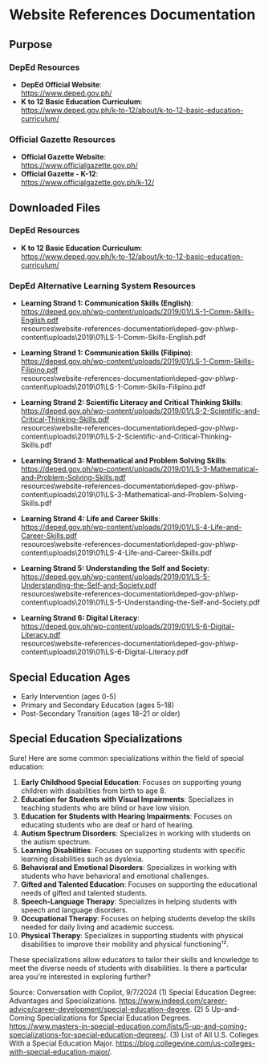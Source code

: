 # Website References Documentation

## Purpose

### DepEd Resources
- **DepEd Official Website**:
\
https://www.deped.gov.ph/
- **K to 12 Basic Education Curriculum**:
\
https://www.deped.gov.ph/k-to-12/about/k-to-12-basic-education-curriculum/

### Official Gazette Resources
- **Official Gazette Website**:
\
https://www.officialgazette.gov.ph/
- **Official Gazette - K-12**:
\
https://www.officialgazette.gov.ph/k-12/

## Downloaded Files
### DepEd Resources
- **K to 12 Basic Education Curriculum**:
\
https://www.deped.gov.ph/k-to-12/about/k-to-12-basic-education-curriculum/

### DepEd Alternative Learning System Resources
- **Learning Strand 1: Communication Skills (English)**:
\
https://deped.gov.ph/wp-content/uploads/2019/01/LS-1-Comm-Skills-English.pdf
\
resources\website-references-documentation\deped-gov-ph\wp-content\uploads\2019\01\LS-1-Comm-Skills-English.pdf

- **Learning Strand 1: Communication Skills (Filipino)**:
\
https://deped.gov.ph/wp-content/uploads/2019/01/LS-1-Comm-Skills-Filipino.pdf
\
resources\website-references-documentation\deped-gov-ph\wp-content\uploads\2019\01\LS-1-Comm-Skills-Filipino.pdf

- **Learning Strand 2: Scientific Literacy and Critical Thinking Skills**:
\
https://deped.gov.ph/wp-content/uploads/2019/01/LS-2-Scientific-and-Critical-Thinking-Skills.pdf
\
resources\website-references-documentation\deped-gov-ph\wp-content\uploads\2019\01\LS-2-Scientific-and-Critical-Thinking-Skills.pdf

- **Learning Strand 3: Mathematical and Problem Solving Skills**:
\
https://deped.gov.ph/wp-content/uploads/2019/01/LS-3-Mathematical-and-Problem-Solving-Skills.pdf
\
resources\website-references-documentation\deped-gov-ph\wp-content\uploads\2019\01\LS-3-Mathematical-and-Problem-Solving-Skills.pdf

- **Learning Strand 4: Life and Career Skills**:
\
https://deped.gov.ph/wp-content/uploads/2019/01/LS-4-Life-and-Career-Skills.pdf
\
resources\website-references-documentation\deped-gov-ph\wp-content\uploads\2019\01\LS-4-Life-and-Career-Skills.pdf

- **Learning Strand 5: Understanding the Self and Society**:
\
https://deped.gov.ph/wp-content/uploads/2019/01/LS-5-Understanding-the-Self-and-Society.pdf
\
resources\website-references-documentation\deped-gov-ph\wp-content\uploads\2019\01\LS-5-Understanding-the-Self-and-Society.pdf

- **Learning Strand 6: Digital Literacy**:
\
https://deped.gov.ph/wp-content/uploads/2019/01/LS-6-Digital-Literacy.pdf
\
resources\website-references-documentation\deped-gov-ph\wp-content\uploads\2019\01\LS-6-Digital-Literacy.pdf


## Special Education Ages
- Early Intervention (ages 0-5)
- Primary and Secondary Education (ages 5–18)
- Post-Secondary Transition (ages 18–21 or older)

## Special Education Specializations
Sure! Here are some common specializations within the field of special education:

1. **Early Childhood Special Education**: Focuses on supporting young children with disabilities from birth to age 8.
2. **Education for Students with Visual Impairments**: Specializes in teaching students who are blind or have low vision.
3. **Education for Students with Hearing Impairments**: Focuses on educating students who are deaf or hard of hearing.
4. **Autism Spectrum Disorders**: Specializes in working with students on the autism spectrum.
5. **Learning Disabilities**: Focuses on supporting students with specific learning disabilities such as dyslexia.
6. **Behavioral and Emotional Disorders**: Specializes in working with students who have behavioral and emotional challenges.
7. **Gifted and Talented Education**: Focuses on supporting the educational needs of gifted and talented students.
8. **Speech-Language Therapy**: Specializes in helping students with speech and language disorders.
9. **Occupational Therapy**: Focuses on helping students develop the skills needed for daily living and academic success.
10. **Physical Therapy**: Specializes in supporting students with physical disabilities to improve their mobility and physical functioning¹².

These specializations allow educators to tailor their skills and knowledge to meet the diverse needs of students with disabilities. Is there a particular area you're interested in exploring further?

Source: Conversation with Copilot, 9/7/2024
(1) Special Education Degree: Advantages and Specializations. https://www.indeed.com/career-advice/career-development/special-education-degree.
(2) 5 Up-and-Coming Specializations for Special Education Degrees. https://www.masters-in-special-education.com/lists/5-up-and-coming-specializations-for-special-education-degrees/.
(3) List of All U.S. Colleges With a Special Education Major. https://blog.collegevine.com/us-colleges-with-special-education-major/.